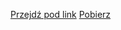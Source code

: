 [Przejdź pod link](https://www.youtube.com/watch?v=ZqlWEWkKM3A)
[Pobierz](https://cdn.discordapp.com/attachments/769850923534647336/772848841803300864/Jestes_Krolem.mp4)
